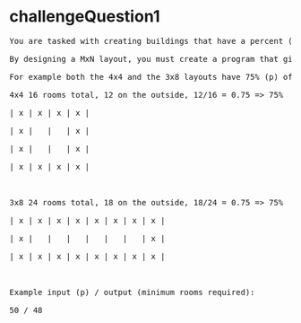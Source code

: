 # challengeQuestion1
<pre>
You are tasked with creating buildings that have a percent (p) of rooms are on the outside.

By designing a MxN layout, you must create a program that gives the MINIMUM amount of rooms required to satisfy a percent (p) given.

For example both the 4x4 and the 3x8 layouts have 75% (p) of the rooms on the outside (marked with x's) but the 4x4 has less rooms, so 16 is the correct solution.

4x4 16 rooms total, 12 on the outside, 12/16 = 0.75 => 75%<br/>
| x | x | x | x |<br/>
| x |   |   | x |<br/>
| x |   |   | x |<br/>
| x | x | x | x |<br/>
<br/>
3x8 24 rooms total, 18 on the outside, 18/24 = 0.75 => 75%<br/>
| x | x | x | x | x | x | x | x |<br/>
| x |   |   |   |   |   |   | x |<br/>
| x | x | x | x | x | x | x | x |<br/>
<br/>
Example input (p) / output (minimum rooms required):<br/>
50 / 48
</pre>
